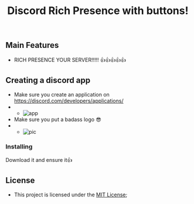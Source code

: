 <p align="center">
	<h1 align="center">
		Discord Rich Presence with buttons!
	</h1>
</p>

<br/>


## Main Features
- RICH PRESENCE YOUR SERVER!!!!! 👍👍👍👍👍

## Creating a discord app
- Make sure you create an application on https://discord.com/developers/applications/
- - ![app](https://beta.iodine.gg/cLtIR.gif)
- Make sure you put a badass logo 😎
- - ![pic](https://beta.iodine.gg/mk15T.gif)

### Installing
Download it and ensure it👍


## License
- This project is licensed under the [MIT License](https://github.com/synterrr/monke.io/LICENSE);
